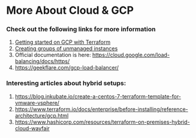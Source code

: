 More About Cloud & GCP
======================

### Check out the following links for more information

1. [Getting started on GCP with Terraform](https://cloud.google.com/community/tutorials/getting-started-on-gcp-with-terraform)
1. [Creating groups of unmanaged instances](https://cloud.google.com/compute/docs/instance-groups/creating-groups-of-unmanaged-instances)
1. Official documentation is here: https://cloud.google.com/load-balancing/docs/https/
1. https://geekflare.com/gcp-load-balancer/

### Interesting articles about hybrid setups:

1. https://blog.inkubate.io/create-a-centos-7-terraform-template-for-vmware-vsphere/
1. https://www.terraform.io/docs/enterprise/before-installing/reference-architecture/gcp.html
1. https://www.hashicorp.com/resources/terraform-on-premises-hybrid-cloud-wayfair
